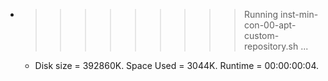 * >>>>>>>>> Running inst-min-con-00-apt-custom-repository.sh ...
  * Disk size = 392860K. Space Used = 3044K. Runtime = 00:00:00:04.
